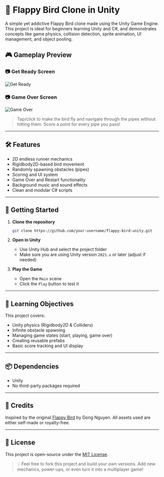 # 🐤 Flappy Bird Clone in Unity

A simple yet addictive Flappy Bird clone made using the Unity Game Engine. This project is ideal for beginners learning Unity and C#, and demonstrates concepts like game physics, collision detection, sprite animation, UI management, and object pooling.

## 🎮 Gameplay Preview

### 📷 Get Ready Screen
![Get Ready](./Screenshots/Screenshot%202025-05-16%20161741.png)

### 📷 Game Over Screen
![Game Over](./Screenshots/Screenshot%202025-05-16%20161827.png)

> Tap/click to make the bird fly and navigate through the pipes without hitting them. Score a point for every pipe you pass!

---

## 🛠️ Features

- 2D endless runner mechanics  
- Rigidbody2D-based bird movement  
- Randomly spawning obstacles (pipes)  
- Scoring and UI system  
- Game Over and Restart functionality  
- Background music and sound effects  
- Clean and modular C# scripts

---

## 🚀 Getting Started

1. **Clone the repository**  
   ```bash
   git clone https://github.com/your-username/flappy-bird-unity.git


2. **Open in Unity**

   * Use Unity Hub and select the project folder
   * Make sure you are using Unity version `2021.x` or later (adjust if needed)

3. **Play the Game**

   * Open the `Main` scene
   * Click the `Play` button to test it

---

## 🧠 Learning Objectives

This project covers:

* Unity physics (Rigidbody2D & Colliders)
* Infinite obstacle spawning
* Managing game states (start, playing, game over)
* Creating reusable prefabs
* Basic score tracking and UI display

---

## 📦 Dependencies

* Unity
* No third-party packages required

---

## 🙌 Credits

Inspired by the original [Flappy Bird](https://en.wikipedia.org/wiki/Flappy_Bird) by Dong Nguyen. All assets used are either self-made or royalty-free.

---

## 📝 License

This project is open-source under the [MIT License](LICENSE).

> 💡 Feel free to fork this project and build your own versions. Add new mechanics, power-ups, or even turn it into a multiplayer game!

```
